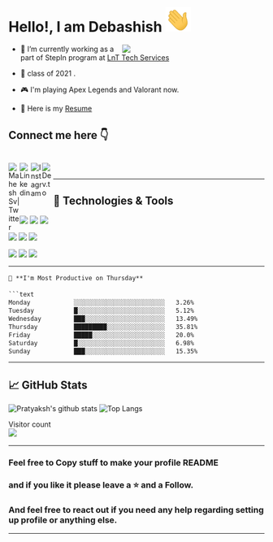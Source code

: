 # Hello!, I am Debashish <img src="https://github.com/debasish2110/debasish2110/blob/master/wave.gif" width="50px">

<img align="right" src="https://media.giphy.com/media/PiQejEf31116URju4V/giphy.gif" width="280" height="auto" />

- 🔭 I’m currently working as a part of StepIn program at [LnT Tech Services](https://www.ltts.com/)
  

- 🌱 class of 2021 . 
 

- 🎮 I'm playing Apex Legends and Valorant now.

- 📙 Here is my [Resume](https://drive.google.com/file/d/1OtUfjfdhOZ55EBjVEVCZlOMXPtzJiOs7/view?usp=sharing)

## Connect me here 👇

<br />
<a href="https://twitter.com/Debashish2110">
  <img align="left" alt="Mahesh Sv| Twitter" width="22px" src="https://cdn.jsdelivr.net/npm/simple-icons@v3/icons/twitter.svg" />
</a>
<a href="https://www.linkedin.com/in/debashish98/">
  <img align="left" alt="Linkedin" width="22px" src="https://cdn.jsdelivr.net/npm/simple-icons@v3/icons/linkedin.svg" />
</a>
<a href="https://www.instagram.com/_da_wanderlust_/">
  <img align="left" alt="Instagram" width="22px" src="https://cdn.jsdelivr.net/npm/simple-icons@v3/icons/instagram.svg" />
</a>
<a href="https://dev.to/debasish2110">
  <img align="left" alt="Dev.to" src="https://d2fltix0v2e0sb.cloudfront.net/dev-badge.svg" alt="Debashish's DEV Profile" width="22">
</a> 
<br />

----------

## 🔧 Technologies & Tools

<a href="#">![](https://img.shields.io/badge/python%20-%2314354C.svg?&style=for-the-badge&logo=python&logoColor=white)</a>
<a href="#">![](https://img.shields.io/badge/java-%23ED8B00.svg?&style=for-the-badge&logo=java&logoColor=white)</a>
<a href="#">![](https://img.shields.io/badge/MachineLearning-%2314354C.svg?&style=for-the-badge&logo=java&logoColor=white)</a>

<a href="#">![](https://img.shields.io/badge/NLP-%234ea94b.svg?&style=for-the-badge&logo=mongodb&logoColor=white)</a>
<a href="#">![](https://img.shields.io/badge/django%20-%23092E20.svg?&style=for-the-badge&logo=django&logoColor=white)</a>
<a href="#">![](https://img.shields.io/badge/flask%20-%23000.svg?&style=for-the-badge&logo=flask&logoColor=white)</a>

<a href="#">![](https://img.shields.io/badge/mysql-%2300f.svg?&style=for-the-badge&logo=mysql&logoColor=white)</a>
<a href="#">![](https://img.shields.io/badge/sqlite-%2307405e.svg?&style=for-the-badge&logo=sqlite&logoColor=white)</a>
<a href="#">![](https://img.shields.io/badge/MongoDB-%234ea94b.svg?&style=for-the-badge&logo=mongodb&logoColor=white)</a>

-------
```
📅 **I'm Most Productive on Thursday** 

```text
Monday            ░░░░░░░░░░░░░░░░░░░░░░░░░   3.26% 
Tuesday           █░░░░░░░░░░░░░░░░░░░░░░░░   5.12% 
Wednesday         ███░░░░░░░░░░░░░░░░░░░░░░   13.49% 
Thursday          █████████░░░░░░░░░░░░░░░░   35.81% 
Friday            █████░░░░░░░░░░░░░░░░░░░░   20.0% 
Saturday          █░░░░░░░░░░░░░░░░░░░░░░░░   6.98% 
Sunday            ███░░░░░░░░░░░░░░░░░░░░░░   15.35%

```
-------

## &#x1f4c8; GitHub Stats

![Pratyaksh's github stats](https://github-readme-stats.vercel.app/api?username=debasish2110&theme=tokyonight&count_private=true&show_icons=true)
![Top Langs](https://github-readme-stats.vercel.app/api/top-langs/?username=debasish2110&layout=compact&theme=tokyonight)

Visitor count<br>
<img src="https://profile-counter.glitch.me/debasish2110/count.svg" />

------

### Feel free to Copy stuff to make your profile README
### and if you like it please leave a :star: and a Follow.

### And feel free to react out if you need any help regarding setting up profile or anything else.

-----